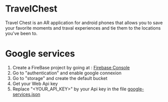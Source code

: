 # TravelChest

Travel Chest is an AR application for android phones that allows you to save your 
favorite moments and traval experiences and tie them to the locations you've been
to. 

# Google services

1. Create a FireBase project by going at : [Firebase Console](https://console.firebase.google.com)
2. Go to "authentication" and enable google connexion
3. Go to "storage" and create the default bucket
4. Get your Web Api key
5. Replace "<YOUR_API_KEY>" by your Api key in the file [google-services.json](app/google-services.json)
